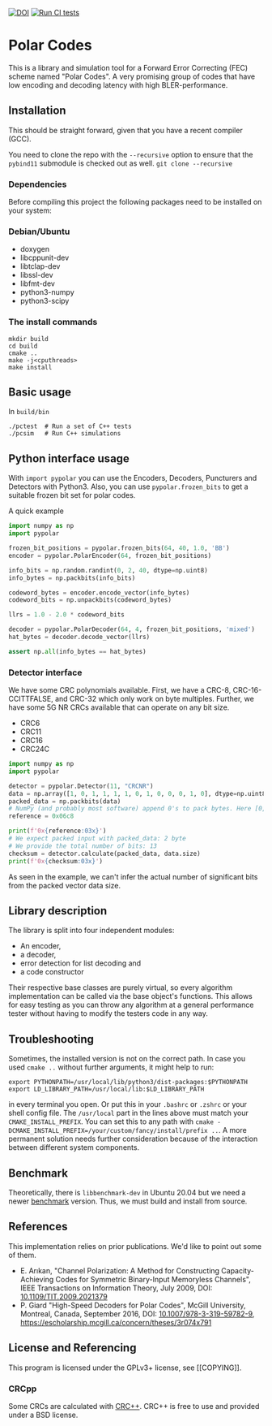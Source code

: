 [![DOI](https://zenodo.org/badge/DOI/10.5281/zenodo.6325748.svg)](https://doi.org/10.5281/zenodo.6325748) [![Run CI tests](https://github.com/ant-uni-bremen/polar-codes/actions/workflows/run-test.yml/badge.svg)](https://github.com/ant-uni-bremen/polar-codes/actions/workflows/run-test.yml)

# Polar Codes #
This is a library and simulation tool for a Forward Error Correcting (FEC)
scheme named "Polar Codes". A very promising group of codes that have low
encoding and decoding latency with high BLER-performance.

## Installation
This should be straight forward, given that you have a recent compiler (GCC).

You need to clone the repo with the `--recursive` option to ensure that the `pybind11` submodule is checked out as well.
`git clone --recursive`

### Dependencies
Before compiling this project the following packages need to be installed
on your system:

### Debian/Ubuntu
- doxygen
- libcppunit-dev
- libtclap-dev
- libssl-dev
- libfmt-dev
- python3-numpy
- python3-scipy

### The install commands
```
mkdir build
cd build
cmake ..
make -j<cputhreads>
make install
```

## Basic usage
In `build/bin`
```
./pctest  # Run a set of C++ tests
./pcsim   # Run C++ simulations
```

## Python interface usage
With `import pypolar` you can use the Encoders, Decoders, Puncturers and Detectors with Python3. Also, you can use `pypolar.frozen_bits` to get a suitable frozen bit set for polar codes.

A quick example
```python
import numpy as np
import pypolar

frozen_bit_positions = pypolar.frozen_bits(64, 40, 1.0, 'BB')
encoder = pypolar.PolarEncoder(64, frozen_bit_positions)

info_bits = np.random.randint(0, 2, 40, dtype=np.uint8)
info_bytes = np.packbits(info_bits)

codeword_bytes = encoder.encode_vector(info_bytes)
codeword_bits = np.unpackbits(codeword_bytes)

llrs = 1.0 - 2.0 * codeword_bits

decoder = pypolar.PolarDecoder(64, 4, frozen_bit_positions, 'mixed')
hat_bytes = decoder.decode_vector(llrs)

assert np.all(info_bytes == hat_bytes)
```

### Detector interface
We have some CRC polynomials available.
First, we have a CRC-8, CRC-16-CCITTFALSE, and CRC-32 which only work on byte multiples.
Further, we have some 5G NR CRCs available that can operate on any bit size.
- CRC6
- CRC11
- CRC16
- CRC24C

```python
import numpy as np
import pypolar

detector = pypolar.Detector(11, "CRCNR")
data = np.array([1, 0, 1, 1, 1, 1, 0, 1, 0, 0, 0, 1, 0], dtype=np.uint8)
packed_data = np.packbits(data)
# NumPy (and probably most software) append 0's to pack bytes. Here [0, 0, 0]
reference = 0x06c8

print(f'0x{reference:03x}')
# We expect packed input with packed_data: 2 byte
# We provide the total number of bits: 13
checksum = detector.calculate(packed_data, data.size)
print(f'0x{checksum:03x}')
```
As seen in the example, we can't infer the actual number of significant bits from the packed vector data size.

## Library description #
The library is split into four independent modules:

- An encoder,
- a decoder,
- error detection for list decoding and
- a code constructor

Their respective base classes are purely virtual, so every algorithm
implementation can be called via the base object's functions. This allows for
easy testing as you can throw any algorithm at a general performance tester
without having to modify the testers code in any way.


## Troubleshooting
Sometimes, the installed version is not on the correct path. In case you used `cmake ..` without further arguments, it might help to run:
```
export PYTHONPATH=/usr/local/lib/python3/dist-packages:$PYTHONPATH
export LD_LIBRARY_PATH=/usr/local/lib:$LD_LIBRARY_PATH
```
in every terminal you open. Or put this in your `.bashrc` or `.zshrc` or your shell config file. The `/usr/local` part in the lines above must match your `CMAKE_INSTALL_PREFIX`. You can set this to any path with `cmake -DCMAKE_INSTALL_PREFIX=/your/custom/fancy/install/prefix ..`. A more permanent solution needs further consideration because of the interaction between different system components.

## Benchmark
Theoretically, there is `libbenchmark-dev` in Ubuntu 20.04 but we need a newer [benchmark](https://github.com/google/benchmark) version. Thus, we must build and install from source.


## References

This implementation relies on prior publications. We'd like to point out some of them.

* E. Arıkan, "Channel Polarization: A Method for Constructing Capacity-Achieving Codes for Symmetric Binary-Input Memoryless Channels", IEEE Transactions on Information Theory, July 2009, DOI: [10.1109/TIT.2009.2021379](https://doi.org/10.1109/TIT.2009.2021379)
* P. Giard "High-Speed Decoders for Polar Codes", McGill University, Montreal, Canada, September 2016, DOI: [10.1007/978-3-319-59782-9](https://doi.org/10.1007/978-3-319-59782-9), https://escholarship.mcgill.ca/concern/theses/3r074x791

## License and Referencing
This program is licensed under the GPLv3+ license, see [[COPYING]].

### CRCpp
Some CRCs are calculated with [CRC++](https://github.com/d-bahr/CRCpp).
CRC++ is free to use and provided under a BSD license.

